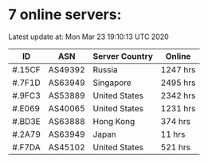 # 7 online servers:

Latest update at: Mon Mar 23 19:10:13 UTC 2020

| ID | ASN | Server Country | Online |
| -- | --- | -------------- | ------ |
| #.15CF | AS49392 | Russia | 1247 hrs |
| #.7F1D | AS63949 | Singapore | 2495 hrs |
| #.9FC3 | AS53889 | United States | 2342 hrs |
| #.E069 | AS40065 | United States | 1231 hrs |
| #.BD3E | AS63888 | Hong Kong | 374 hrs |
| #.2A79 | AS63949 | Japan | 11 hrs |
| #.F7DA | AS45102 | United States | 521 hrs |

